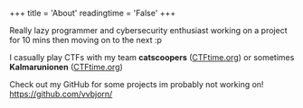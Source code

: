 +++
title = 'About'
readingtime = 'False'
+++

Really lazy programmer and cybersecurity enthusiast working on a project for 10 mins then moving on to the next :p

I casually play CTFs with my team **catscoopers** ([CTFtime.org](https://ctftime.org/team/403588)) or sometimes **Kalmarunionen** ([CTFtime.org](https://ctftime.org/team/114856))

Check out my GitHub for some projects im probably not working on! https://github.com/vvbjorn/